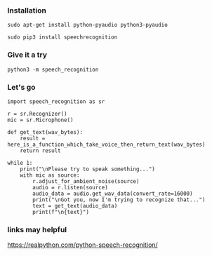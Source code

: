 ### Installation

```
sudo apt-get install python-pyaudio python3-pyaudio

sudo pip3 install speechrecognition
```

### Give it a try

```
python3 -m speech_recognition
```

### Let's go

```
import speech_recognition as sr

r = sr.Recognizer()
mic = sr.Microphone()

def get_text(wav_bytes):
    result = here_is_a_function_which_take_voice_then_return_text(wav_bytes)
    return result

while 1:
    print("\nPlease try to speak something...")
    with mic as source:
        r.adjust_for_ambient_noise(source)
        audio = r.listen(source)
        audio_data = audio.get_wav_data(convert_rate=16000)
        print("\nGot you, now I'm trying to recognize that...")
        text = get_text(audio_data)
        print(f"\n{text}")
```

### links may helpful

https://realpython.com/python-speech-recognition/